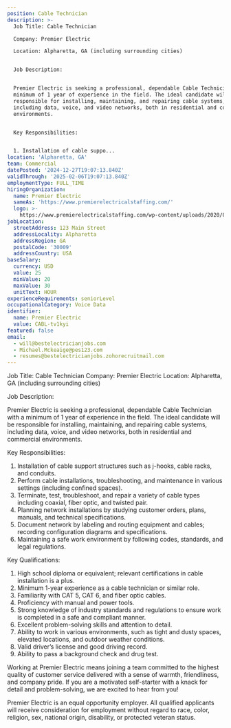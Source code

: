 ```yaml
---
position: Cable Technician
description: >-
  Job Title: Cable Technician

  Company: Premier Electric

  Location: Alpharetta, GA (including surrounding cities)


  Job Description: 


  Premier Electric is seeking a professional, dependable Cable Technician with a
  minimum of 1 year of experience in the field. The ideal candidate will be
  responsible for installing, maintaining, and repairing cable systems,
  including data, voice, and video networks, both in residential and commercial
  environments. 


  Key Responsibilities:


  1. Installation of cable suppo...
location: 'Alpharetta, GA'
team: Commercial
datePosted: '2024-12-27T19:07:13.840Z'
validThrough: '2025-02-06T19:07:13.840Z'
employmentType: FULL_TIME
hiringOrganization:
  name: Premier Electric
  sameAs: 'https://www.premierelectricalstaffing.com/'
  logo: >-
    https://www.premierelectricalstaffing.com/wp-content/uploads/2020/05/Premier-Electrical-Staffing-logo.png
jobLocation:
  streetAddress: 123 Main Street
  addressLocality: Alpharetta
  addressRegion: GA
  postalCode: '30009'
  addressCountry: USA
baseSalary:
  currency: USD
  value: 25
  minValue: 20
  maxValue: 30
  unitText: HOUR
experienceRequirements: seniorLevel
occupationalCategory: Voice Data
identifier:
  name: Premier Electric
  value: CABL-tv1kyi
featured: false
email:
  - will@bestelectricianjobs.com
  - Michael.Mckeaige@pes123.com
  - resumes@bestelectricianjobs.zohorecruitmail.com
---
```




Job Title: Cable Technician
Company: Premier Electric
Location: Alpharetta, GA (including surrounding cities)

Job Description: 

Premier Electric is seeking a professional, dependable Cable Technician with a minimum of 1 year of experience in the field. The ideal candidate will be responsible for installing, maintaining, and repairing cable systems, including data, voice, and video networks, both in residential and commercial environments. 

Key Responsibilities:

1. Installation of cable support structures such as j-hooks, cable racks, and conduits.
2. Perform cable installations, troubleshooting, and maintenance in various settings (including confined spaces).
3. Terminate, test, troubleshoot, and repair a variety of cable types including coaxial, fiber optic, and twisted pair.
4. Planning network installations by studying customer orders, plans, manuals, and technical specifications.
5. Document network by labeling and routing equipment and cables; recording configuration diagrams and specifications.
6. Maintaining a safe work environment by following codes, standards, and legal regulations.

Key Qualifications:

1. High school diploma or equivalent; relevant certifications in cable installation is a plus.
2. Minimum 1-year experience as a cable technician or similar role.
3. Familiarity with CAT 5, CAT 6, and fiber optic cables.
4. Proficiency with manual and power tools.
5. Strong knowledge of industry standards and regulations to ensure work is completed in a safe and compliant manner.
6. Excellent problem-solving skills and attention to detail.
7. Ability to work in various environments, such as tight and dusty spaces, elevated locations, and outdoor weather conditions.
8. Valid driver’s license and good driving record.
9. Ability to pass a background check and drug test.

Working at Premier Electric means joining a team committed to the highest quality of customer service delivered with a sense of warmth, friendliness, and company pride. If you are a motivated self-starter with a knack for detail and problem-solving, we are excited to hear from you! 

Premier Electric is an equal opportunity employer. All qualified applicants will receive consideration for employment without regard to race, color, religion, sex, national origin, disability, or protected veteran status.
